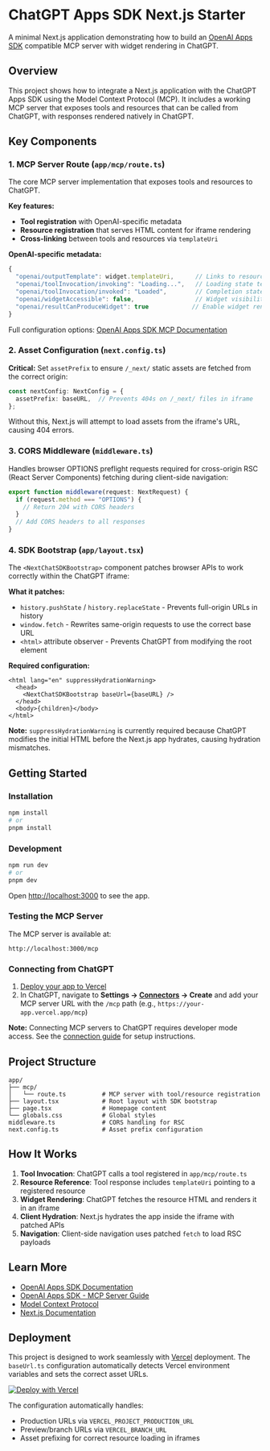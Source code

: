# ChatGPT Apps SDK Next.js Starter

A minimal Next.js application demonstrating how to build an [OpenAI Apps SDK](https://developers.openai.com/apps-sdk) compatible MCP server with widget rendering in ChatGPT.

## Overview

This project shows how to integrate a Next.js application with the ChatGPT Apps SDK using the Model Context Protocol (MCP). It includes a working MCP server that exposes tools and resources that can be called from ChatGPT, with responses rendered natively in ChatGPT.

## Key Components

### 1. MCP Server Route (`app/mcp/route.ts`)

The core MCP server implementation that exposes tools and resources to ChatGPT.

**Key features:**
- **Tool registration** with OpenAI-specific metadata
- **Resource registration** that serves HTML content for iframe rendering
- **Cross-linking** between tools and resources via `templateUri`

**OpenAI-specific metadata:**
```typescript
{
  "openai/outputTemplate": widget.templateUri,      // Links to resource
  "openai/toolInvocation/invoking": "Loading...",   // Loading state text
  "openai/toolInvocation/invoked": "Loaded",        // Completion state text
  "openai/widgetAccessible": false,                 // Widget visibility
  "openai/resultCanProduceWidget": true            // Enable widget rendering
}
```

Full configuration options: [OpenAI Apps SDK MCP Documentation](https://developers.openai.com/apps-sdk/build/mcp-server)

### 2. Asset Configuration (`next.config.ts`)

**Critical:** Set `assetPrefix` to ensure `/_next/` static assets are fetched from the correct origin:

```typescript
const nextConfig: NextConfig = {
  assetPrefix: baseURL,  // Prevents 404s on /_next/ files in iframe
};
```

Without this, Next.js will attempt to load assets from the iframe's URL, causing 404 errors.

### 3. CORS Middleware (`middleware.ts`)

Handles browser OPTIONS preflight requests required for cross-origin RSC (React Server Components) fetching during client-side navigation:

```typescript
export function middleware(request: NextRequest) {
  if (request.method === "OPTIONS") {
    // Return 204 with CORS headers
  }
  // Add CORS headers to all responses
}
```

### 4. SDK Bootstrap (`app/layout.tsx`)

The `<NextChatSDKBootstrap>` component patches browser APIs to work correctly within the ChatGPT iframe:

**What it patches:**
- `history.pushState` / `history.replaceState` - Prevents full-origin URLs in history
- `window.fetch` - Rewrites same-origin requests to use the correct base URL
- `<html>` attribute observer - Prevents ChatGPT from modifying the root element

**Required configuration:**
```tsx
<html lang="en" suppressHydrationWarning>
  <head>
    <NextChatSDKBootstrap baseUrl={baseURL} />
  </head>
  <body>{children}</body>
</html>
```

**Note:** `suppressHydrationWarning` is currently required because ChatGPT modifies the initial HTML before the Next.js app hydrates, causing hydration mismatches.

## Getting Started

### Installation

```bash
npm install
# or
pnpm install
```

### Development

```bash
npm run dev
# or
pnpm dev
```

Open [http://localhost:3000](http://localhost:3000) to see the app.

### Testing the MCP Server

The MCP server is available at:
```
http://localhost:3000/mcp
```

### Connecting from ChatGPT

1. [Deploy your app to Vercel](https://vercel.com/new/clone?demo-description=Ship%20an%20ChatGPT%20app%20on%20Vercel%20with%20Next.js%20and%20Model%20Context%20Protocol%20%28MCP%29.%0A&demo-image=%2F%2Fimages.ctfassets.net%2Fe5382hct74si%2F5TdbPy0tev8hh3rTOsdfMm%2F155b970ca5e75adb74206db26493efc7%2Fimage.png&demo-title=ChatGPT%20app%20with%20Next.js&demo-url=https%3A%2F%2Fchatgpt-apps-sdk-nextjs-starter.labs.vercel.dev%2F&from=templates&project-name=ChatGPT%20app%20with%20Next.js&project-names=Comma%20separated%20list%20of%20project%20names%2Cto%20match%20the%20root-directories&repository-name=chatgpt-app-with-next-js&repository-url=https%3A%2F%2Fgithub.com%2Fvercel-labs%2Fchatgpt-apps-sdk-nextjs-starter&root-directories=List%20of%20directory%20paths%20for%20the%20directories%20to%20clone%20into%20projects&skippable-integrations=1&teamSlug=vercel)
3. In ChatGPT, navigate to **Settings → [Connectors](https://chatgpt.com/#settings/Connectors) → Create** and add your MCP server URL with the `/mcp` path (e.g., `https://your-app.vercel.app/mcp`)

**Note:** Connecting MCP servers to ChatGPT requires developer mode access. See the [connection guide](https://developers.openai.com/apps-sdk/deploy/connect-chatgpt) for setup instructions.


## Project Structure

```
app/
├── mcp/
│   └── route.ts          # MCP server with tool/resource registration
├── layout.tsx            # Root layout with SDK bootstrap
├── page.tsx              # Homepage content
└── globals.css           # Global styles
middleware.ts             # CORS handling for RSC
next.config.ts            # Asset prefix configuration
```

## How It Works

1. **Tool Invocation**: ChatGPT calls a tool registered in `app/mcp/route.ts`
2. **Resource Reference**: Tool response includes `templateUri` pointing to a registered resource
3. **Widget Rendering**: ChatGPT fetches the resource HTML and renders it in an iframe
4. **Client Hydration**: Next.js hydrates the app inside the iframe with patched APIs
5. **Navigation**: Client-side navigation uses patched `fetch` to load RSC payloads

## Learn More

- [OpenAI Apps SDK Documentation](https://developers.openai.com/apps-sdk)
- [OpenAI Apps SDK - MCP Server Guide](https://developers.openai.com/apps-sdk/build/mcp-server)
- [Model Context Protocol](https://modelcontextprotocol.io)
- [Next.js Documentation](https://nextjs.org/docs)

## Deployment

This project is designed to work seamlessly with [Vercel](https://vercel.com) deployment. The `baseUrl.ts` configuration automatically detects Vercel environment variables and sets the correct asset URLs.

[![Deploy with Vercel](https://vercel.com/button)](https://vercel.com/new/clone?repository-url=https://github.com/vercel-labs/chatgpt-apps-sdk-nextjs-starter)

The configuration automatically handles:
- Production URLs via `VERCEL_PROJECT_PRODUCTION_URL`
- Preview/branch URLs via `VERCEL_BRANCH_URL`
- Asset prefixing for correct resource loading in iframes
